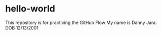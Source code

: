 # hello-world
This repository is for practicing the GitHub Flow
My name is Danny Jara. DOB 12/13/2001

